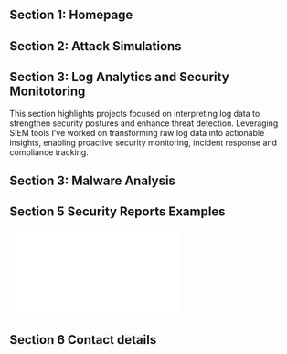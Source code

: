 ## Section 1: Homepage

## Section 2: Attack Simulations


## Section 3: Log Analytics and Security Monitotoring

This section highlights projects focused on interpreting log data to strengthen security postures and enhance threat detection. Leveraging SIEM tools I’ve worked on transforming raw log data into actionable insights, enabling proactive security monitoring, incident response and compliance tracking.

## Section 3: Malware Analysis





## Section 5 Security Reports Examples
![Incident Report example](Incident%20Report.pdf)



## Section 6 Contact details
